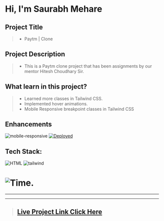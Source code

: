 #  **Hi, I'm Saurabh Mehare**

## Project Title

> - Paytm | Clone


## Project Description

> - This is a Paytm clone project that has been assignments by our mentor Hitesh Choudhary Sir.


## What learn in this project?
> - Learned more classes in Tailwind CSS.
> - Implemented hover animations.
> - Mobile Responsive breakpoint classes in Tailwind CSS


## Enhancements

![mobile-responsive](https://img.shields.io/badge/Mobile%20Responsive-Yes-green)
[![Deployed](https://img.shields.io/badge/Deployed-Yes-green)](https://shopify-alpha-iota.vercel.app/)


## Tech Stack:

![HTML](https://img.shields.io/badge/html-3670A0?style=for-the-badge&logo=html5&logoColor=white)
![tailwind](https://img.shields.io/badge/tailwind%20css-03203C?style=for-the-badge&logo=tailwindcss&logoColor=white)



# ![Time](https://img.shields.io/badge/Time%20Taken-36hrs-green).

---
---

>## [Live Project Link Click Here ](https://paytmcl-one.netlify.app/)
